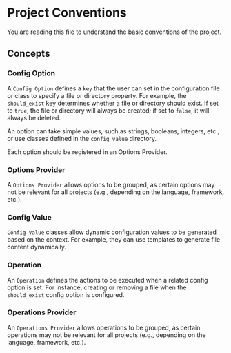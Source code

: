 # Project Conventions

You are reading this file to understand the basic conventions of the project.

## Concepts

### Config Option

A `Config Option` defines a `key` that the user can set in the configuration file or class to specify a file or directory property. For example, the `should_exist` key determines whether a file or directory should exist. If set to `true`, the file or directory will always be created; if set to `false`, it will always be deleted.

An option can take simple values, such as strings, booleans, integers, etc., or use classes defined in the `config_value` directory.

Each option should be registered in an Options Provider.

### Options Provider

A `Options Provider` allows options to be grouped, as certain options may not be relevant for all projects (e.g., depending on the language, framework, etc.).

### Config Value

`Config Value` classes allow dynamic configuration values to be generated based on the context. For example, they can use templates to generate file content dynamically.

### Operation

An `Operation` defines the actions to be executed when a related config option is set. For instance, creating or removing a file when the `should_exist` config option is configured.

### Operations Provider

An `Operations Provider` allows operations to be grouped, as certain operations may not be relevant for all projects (e.g., depending on the language, framework, etc.).
